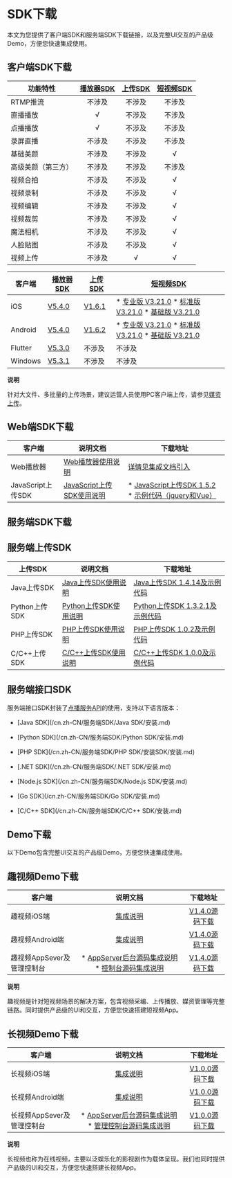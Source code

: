 SDK下载 
==========================

本文为您提供了客户端SDK和服务端SDK下载链接，以及完整UI交互的产品级Demo，方便您快速集成使用。

客户端SDK下载 
-----------------------------



|   功能特性    | [播放器SDK](/cn.zh-CN/播放器SDK/产品说明.md) | [上传SDK](/cn.zh-CN/上传SDK/概述.md) | [短视频SDK](/cn.zh-CN/短视频SDK/产品介绍.md) |
|-----------|:---------------------------------------------------:|:----------------------------------------------:|:--------------------------------------------------:|
| RTMP推流    |                         不涉及                         |                      不涉及                       |                        不涉及                         |
| 直播播放      |                          √                          |                      不涉及                       |                        不涉及                         |
| 点播播放      |                          √                          |                      不涉及                       |                        不涉及                         |
| 录屏直播      |                         不涉及                         |                      不涉及                       |                        不涉及                         |
| 基础美颜      |                         不涉及                         |                      不涉及                       |                         √                          |
| 高级美颜（第三方） |                         不涉及                         |                      不涉及                       |                        不涉及                         |
| 视频合拍      |                         不涉及                         |                      不涉及                       |                         √                          |
| 视频录制      |                         不涉及                         |                      不涉及                       |                         √                          |
| 视频编辑      |                         不涉及                         |                      不涉及                       |                         √                          |
| 视频裁剪      |                         不涉及                         |                      不涉及                       |                         √                          |
| 魔法相机      |                         不涉及                         |                      不涉及                       |                         √                          |
| 人脸贴图      |                         不涉及                         |                      不涉及                       |                         √                          |
| 视频上传      |                         不涉及                         |                       √                        |                         √                          |




|   客户端   |                                                   [播放器SDK](/cn.zh-CN/播放器SDK/产品说明.md)                                                    |                                                                                                      [上传SDK](/cn.zh-CN/上传SDK/概述.md)                                                                                                      |                                                                                                                                                                                                                                                                                                        [短视频SDK](/cn.zh-CN/短视频SDK/产品介绍.md)                                                                                                                                                                                                                                                                                                         |
|---------|---------------------------------------------------------------------------------------------------------------------------------------------------------|----------------------------------------------------------------------------------------------------------------------------------------------------------------------------------------------------------------------------------------------------------|-------------------------------------------------------------------------------------------------------------------------------------------------------------------------------------------------------------------------------------------------------------------------------------------------------------------------------------------------------------------------------------------------------------------------------------------------------------------------------------------------------------------------------------------------------------------------------------------------------------------------------------------------------------------|
| iOS     | [V5.4.0](https://alivc-demo-cms.alicdn.com/versionProduct/sourceCode/playVideo/5.4.0/ApsaraVideo_videoPlay_v5.4.0_iOS_20210514.zip)     | [V1.6.1](https://alivc-demo-cms.alicdn.com/versionProduct/sourceCode/upload/1.6.1/ApsaraVideo_AlivcVideoUpload_v1.6.1_iOS_20200623.zip?spm=a2c4g.11186623.2.23.3a9b6de0Z4pAs0&file=ApsaraVideo_AlivcVideoUpload_v1.6.1_iOS_20200623.zip) | * [专业版 V3.21.0](https://alivc-demo-cms.alicdn.com/versionProduct/sourceCode/shortVideo/3.21.0/iOS/ApsaraVideo_shortVideoPro_v3.21.0_iOS_20210428.zip)   * [标准版 V3.21.0](https://alivc-demo-cms.alicdn.com/versionProduct/sourceCode/shortVideo/3.21.0/iOS/ApsaraVideo_shortVideoST_v3.21.0_iOS_20210428.zip)   * [基础版 V3.21.0](https://alivc-demo-cms.alicdn.com/versionProduct/sourceCode/shortVideo/3.21.0/iOS/ApsaraVideo_shortVideoBase_v3.21.0_iOS_20210428.zip)                         |
| Android | [V5.4.0](https://alivc-demo-cms.alicdn.com/versionProduct/sourceCode/playVideo/5.4.0/ApsaraVideo_videoPlay_v5.4.0_Android_20210514.zip) | [V1.6.2](https://alivc-demo-cms.alicdn.com/versionProduct/sourceCode/upload/1.6.2/ApsaraVideo_Upload_v1.6.2_Android_20210602.zip)                                                                                                        | * [专业版 V3.21.0](https://alivc-demo-cms.alicdn.com/versionProduct/sourceCode/shortVideo/3.21.0/android/ApsaraVideo_shortVideoPro_3.21.0_Android_20210428.zip)   * [标准版 V3.21.0](https://alivc-demo-cms.alicdn.com/versionProduct/sourceCode/shortVideo/3.21.0/android/ApsaraVideo_shortVideoST_3.21.0_Android_20210428.zip)   * [基础版 V3.21.0](https://alivc-demo-cms.alicdn.com/versionProduct/sourceCode/shortVideo/3.21.0/android/ApsaraVideo_shortVideoBase_3.21.0_Android_20210428.zip)    |
| Flutter | [V5.3.0](https://alivc-demo-cms.alicdn.com/versionProduct/sourceCode/playVideo/5.3.0/flutter_aliplayer_5.3.0.zip)                       | 不涉及                                                                                                                                                                                                                                                      | 不涉及                                                                                                                                                                                                                                                                                                                                                                                                                                                                                                                                                                                                                                                               |
| Windows | [V5.3.1](https://alivc-demo-cms.alicdn.com/versionProduct/sourceCode/playVideo/5.3.1/ApsaraVideo_videoPlay_v5.3.1_Windows_20210308.zip) | 不涉及                                                                                                                                                                                                                                                      | 不涉及                                                                                                                                                                                                                                                                                                                                                                                                                                                                                                                                                                                                                                                               |


**说明**

针对大文件、多批量的上传场景，建议运营人员使用PC客户端上传，请参见[媒资上传](/cn.zh-CN/控制台指南/媒资库/媒资上传.md)。

Web端SDK下载 
------------------------------



|       客户端       |                                        说明文档                                        |                                                                                                                                                                                       下载地址                                                                                                                                                                                       |
|-----------------|------------------------------------------------------------------------------------|----------------------------------------------------------------------------------------------------------------------------------------------------------------------------------------------------------------------------------------------------------------------------------------------------------------------------------------------------------------------------------|
| Web播放器          | [Web播放器使用说明](https://player.alicdn.com/aliplayer/index.html)      | [详情见集成文档引入](/cn.zh-CN/播放器SDK/Web播放器/集成文档.md)                                                                                                                                                                                                                                                                                                                     |
| JavaScript上传SDK | [JavaScript上传SDK使用说明](/cn.zh-CN/上传SDK/客户端上传/使用JavaScript上传SDK.md) | * [JavaScript上传SDK 1.5.2](https://alivc-demo-cms.alicdn.com/versionProduct/sourceCode/upload/JS/aliyun-upload-sdk-1.5.2.zip)   * [示例代码（jquery和Vue）](https://alivc-demo-cms.alicdn.com/versionProduct/sourceCode/upload/JS/aliyun-upload-sdk-1.5.2demo.zip)    |



服务端SDK下载 
-----------------------------

服务端上传SDK 
-----------------------------



|    上传SDK    |                                   说明文档                                   |                                                                             下载地址                                                                             |
|-------------|--------------------------------------------------------------------------|--------------------------------------------------------------------------------------------------------------------------------------------------------------|
| Java上传SDK   | [Java上传SDK使用说明](/cn.zh-CN/上传SDK/服务端上传/Java上传SDK.md)     | [Java上传SDK 1.4.14及示例代码](https://alivc-demo-cms.alicdn.com/versionProduct/sourceCode/upload/java/VODUploadDemo-java-1.4.14.zip)               |
| Python上传SDK | [Python上传SDK使用说明](/cn.zh-CN/上传SDK/服务端上传/Python上传SDK.md) | [Python上传SDK 1.3.2.1及示例代码](https://alivc-demo-cms.alicdn.com/versionProduct/sourceCode/upload/Python/1.3.2/VodUploadSDK-Python_1.3.2.1.zip)  |
| PHP上传SDK    | [PHP上传SDK使用说明](/cn.zh-CN/上传SDK/服务端上传/PHP上传SDK.md)       | [PHP上传SDK 1.0.2及示例代码](https://docs-aliyun.cn-hangzhou.oss.aliyun-inc.com/assets/attach/62952/cn_zh/1555416464043/VodUploadSDK-PHP_1.0.2.zip) |
| C/C++上传SDK  | [C/C++上传SDK使用说明](/cn.zh-CN/上传SDK/服务端上传/C/C++上传SDK.md)   | [C/C++上传SDK 1.0.0及示例代码](https://docs-aliyun.cn-hangzhou.oss.aliyun-inc.com/assets/attach/51992/cn_zh/1547544294378/VodSDK-C_1.0.0.gz)        |



服务端接口SDK 
-----------------------------

服务端接口SDK封装了[点播服务API](/cn.zh-CN/服务端API/API概览.md)的使用，支持以下语言版本： 

* [Java SDK](/cn.zh-CN/服务端SDK/Java SDK/安装.md)

  

* [Python SDK](/cn.zh-CN/服务端SDK/Python SDK/安装.md)

  

* [PHP SDK](/cn.zh-CN/服务端SDK/PHP SDK/安装SDK/安装.md)

  

* [.NET SDK](/cn.zh-CN/服务端SDK/.NET SDK/安装.md)

  

* [Node.js SDK](/cn.zh-CN/服务端SDK/Node.js SDK/安装.md)

  

* [Go SDK](/cn.zh-CN/服务端SDK/Go SDK/安装.md)

  

* [C/C++ SDK](/cn.zh-CN/服务端SDK/C/C++ SDK/安装.md)

  




Demo下载 
---------------------------

以下Demo包含完整UI交互的产品级Demo，方便您快速集成使用。

趣视频Demo下载 
------------------------------



|        客户端        |                                                                                                         说明文档                                                                                                          |                                                                                    下载地址                                                                                    |
|-------------------|:---------------------------------------------------------------------------------------------------------------------------------------------------------------------------------------------------------------------:|:--------------------------------------------------------------------------------------------------------------------------------------------------------------------------:|
| 趣视频iOS端           |                                                                                 [集成说明](/cn.zh-CN/趣视频解决方案/iOS端集成.md)                                                                                  |          [V1.4.0源码下载](https://alivc-demo-cms.alicdn.com/versionProduct/sourceCode/smartVideo/1.4.0/ApsaraVideo_QuVideo_v1.4.0_iOS_20200110.zip)           |
| 趣视频Android端       |                                                                               [集成说明](/cn.zh-CN/趣视频解决方案/Android端集成.md)                                                                                |        [V1.4.0源码下载](https://alivc-demo-cms.alicdn.com/versionProduct/sourceCode/smartVideo/1.4.0/ApsaraVideo_QuVideo_v1.4.0_Android_20200113.zip)         |
| 趣视频AppSever及管理控制台 | * [AppServer后台源码集成说明](/cn.zh-CN/趣视频解决方案/服务端集成.md)   * [控制台源码集成说明](/cn.zh-CN/趣视频解决方案/控制台集成.md)    | [V1.4.0源码下载](https://alivc-demo-cms.alicdn.com/versionProduct/sourceCode/smartVideo/1.4.0/ApsaraVideo_QuVideo_v1.4.0_Server_20191226.zip) |


**说明**

趣视频是针对短视频场景的解决方案，包含视频采编、上传播放、媒资管理等完整链路。同时提供产品级的UI和交互，方便您快速搭建短视频App。

长视频Demo下载 
------------------------------



|        客户端        |                                                                                说明文档                                                                                 |                                                                             下载地址                                                                             |
|-------------------|:-------------------------------------------------------------------------------------------------------------------------------------------------------------------:|:------------------------------------------------------------------------------------------------------------------------------------------------------------:|
| 长视频iOS端           |                                                                      [集成说明]()                                                                      |   [V1.0.0源码下载](https://alivc-demo-cms.alicdn.com/versionProduct/sourceCode/longVideo/1.0.0/ApsaraVideo_LongVideo_v1.0.0_iOS_20190903.zip)   |
| 长视频Android端       |                                                                      [集成说明]()                                                                      | [V1.0.0源码下载](https://alivc-demo-cms.alicdn.com/versionProduct/sourceCode/longVideo/1.0.0/ApsaraVideo_longVideo_v1.0.0_Android_20190903.zip) |
| 长视频AppSever及管理控制台 | * [AppServer后台源码集成说明]()   * [管理控制台源码集成说明]()    | [V1.0.0源码下载](https://alivc-demo-cms.alicdn.com/versionProduct/sourceCode/longVideo/1.0.0/ApsaraVideo_LongVideo_v1.0.0_Server_20190903.zip)  |


**说明**

长视频也称为在线视频，主要以泛娱乐化的影视剧作为载体呈现。我们也同时提供产品级的UI和交互，方便您快速搭建长视频App。
